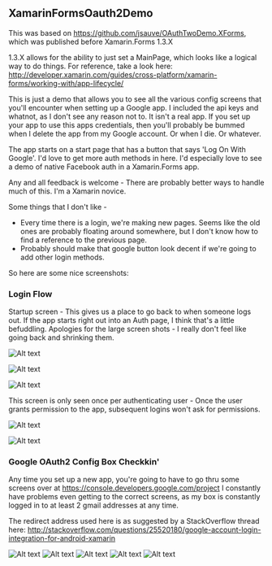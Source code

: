 ## XamarinFormsOauth2Demo

This was based on https://github.com/jsauve/OAuthTwoDemo.XForms, which was published before Xamarin.Forms 1.3.X

1.3.X allows for the ability to just set a MainPage, which looks like a logical way to do things.  For reference, take a look here: http://developer.xamarin.com/guides/cross-platform/xamarin-forms/working-with/app-lifecycle/

This is just a demo that allows you to see all the various config screens that you'll encounter when setting up a Google app.  I included the api keys and whatnot, as I don't see any reason not to.  It isn't a real app.  If you set up your app to use this apps credentials, then you'll probably be bummed when I delete the app from my Google account.  Or when I die.  Or whatever. 

The app starts on a start page that has a button that says 'Log On With Google'.  I'd love to get more auth methods in here.  I'd especially love to see a demo of native Facebook auth in a Xamarin.Forms app. 

Any and all feedback is welcome - There are probably better ways to handle much of this.  I'm a Xamarin novice.

Some things that I don't like - 
- Every time there is a login, we're making new pages.  Seems like the old ones are probably floating around somewhere, but I don't know how to find a reference to the previous page.
- Probably should make that google button look decent if we're going to add other login methods.

So here are some nice screenshots:

### Login Flow

Startup screen - This gives us a place to go back to when someone logs out.  If the app starts right out into an Auth page, I think that's a little befuddling.  Apologies for the large screen shots - I really don't feel like going back and shrinking them.

![Alt text](/screenshots/StartPage.png?raw=true "StartPage")

![Alt text](/screenshots/Login_AndroidPlayer.png?raw=true "Login_AndroidPlayer")

![Alt text](/screenshots/Login_iOS.png?raw=true "Login_iOS")

This screen is only seen once per authenticating user - Once the user grants permission to the app, subsequent logins won't ask for permissions.

![Alt text](/screenshots/Login_AppPermissions.png?raw=true "Login_AppPermissions")



![Alt text](/screenshots/ProfilePage.png?raw=true "ProfilePage")


### Google OAuth2 Config Box Checkkin'

Any time you set up a new app, you're going to have to go thru some screens over at https://console.developers.google.com/project  I constantly have problems even getting to the correct screens, as my box is constantly logged in to at least 2 gmail addresses at any time.

The redirect address used here is as suggested by a StackOverflow thread here:
http://stackoverflow.com/questions/25520180/google-account-login-integration-for-android-xamarin


![Alt text](/screenshots/Google_CreateNewProject.png?raw=true "Google_CreateNewProject")
![Alt text](/screenshots/Google_ChooseWebApplication.png?raw=true "Google_ChooseWebApplication")
![Alt text](/screenshots/Google_SetRedirectAddress.png?raw=true "Google_SetRedirectAddress")
![Alt text](/screenshots/Google_EnableGooglePlusApi.png?raw=true "Google_EnableGooglePlusApi")
![Alt text](/screenshots/Google_OAuth2Parameters.png?raw=true "Google_OAuth2Parameters")

